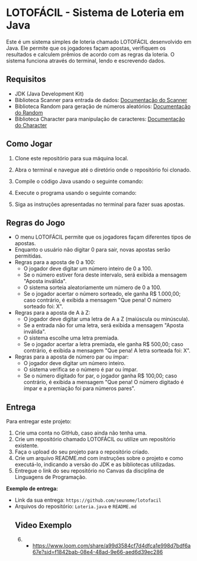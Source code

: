 # LOTOFÁCIL - Sistema de Loteria em Java

Este é um sistema simples de loteria chamado LOTOFÁCIL desenvolvido em Java. Ele permite que os jogadores façam apostas, verifiquem os resultados e calculem prêmios de acordo com as regras da loteria. O sistema funciona através do terminal, lendo e escrevendo dados.

## Requisitos

- JDK (Java Development Kit)
- Biblioteca Scanner para entrada de dados: [Documentação do Scanner](https://docs.oracle.com/javase/8/docs/api/java/util/Scanner.html)
- Biblioteca Random para geração de números aleatórios: [Documentação do Random](https://docs.oracle.com/javase/8/docs/api/java/util/Random.html)
- Biblioteca Character para manipulação de caracteres: [Documentação do Character](https://docs.oracle.com/javase/8/docs/api/java/lang/Character.html)

## Como Jogar

1. Clone este repositório para sua máquina local.
2. Abra o terminal e navegue até o diretório onde o repositório foi clonado.
3. Compile o código Java usando o seguinte comando:

4. Execute o programa usando o seguinte comando:

5. Siga as instruções apresentadas no terminal para fazer suas apostas.

## Regras do Jogo

- O menu LOTOFÁCIL permite que os jogadores façam diferentes tipos de apostas.
- Enquanto o usuário não digitar 0 para sair, novas apostas serão permitidas.
- Regras para a aposta de 0 a 100:
  - O jogador deve digitar um número inteiro de 0 a 100.
  - Se o número estiver fora deste intervalo, será exibida a mensagem "Aposta inválida".
  - O sistema sorteia aleatoriamente um número de 0 a 100.
  - Se o jogador acertar o número sorteado, ele ganha R$ 1.000,00; caso contrário, é exibida a mensagem "Que pena! O número sorteado foi: X".
- Regras para a aposta de A à Z:
  - O jogador deve digitar uma letra de A a Z (maiúscula ou minúscula).
  - Se a entrada não for uma letra, será exibida a mensagem "Aposta inválida".
  - O sistema escolhe uma letra premiada.
  - Se o jogador acertar a letra premiada, ele ganha R$ 500,00; caso contrário, é exibida a mensagem "Que pena! A letra sorteada foi: X".
- Regras para a aposta de número par ou ímpar:
  - O jogador deve digitar um número inteiro.
  - O sistema verifica se o número é par ou ímpar.
  - Se o número digitado for par, o jogador ganha R$ 100,00; caso contrário, é exibida a mensagem "Que pena! O número digitado é ímpar e a premiação foi para números pares".

## Entrega

Para entregar este projeto:

1. Crie uma conta no GitHub, caso ainda não tenha uma.
2. Crie um repositório chamado LOTOFÁCIL ou utilize um repositório existente.
3. Faça o upload do seu projeto para o repositório criado.
4. Crie um arquivo README.md com instruções sobre o projeto e como executá-lo, indicando a versão do JDK e as bibliotecas utilizadas.
5. Entregue o link do seu repositório no Canvas da disciplina de Linguagens de Programação.

**Exemplo de entrega:**
- Link da sua entrega: `https://github.com/seunome/lotofacil`
- Arquivos do repositório: `Loteria.java` e `README.md`
  ## Video Exemplo
  6. - https://www.loom.com/share/a99d3584cf7d4dfca1e998d7bdf6a67e?sid=f1842bab-08e4-48ad-9e66-aed6d39ec286

